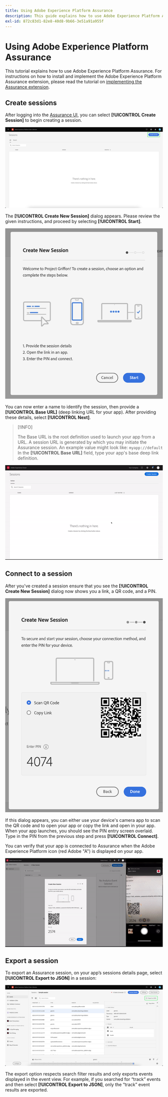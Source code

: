 ```yaml
---
title: Using Adobe Experience Platform Assurance
description: This guide explains how to use Adobe Experience Platform Assurance once it has been installed and implemented.
exl-id: 872c83d1-82e8-40d8-9b66-3e51a91a955f
---
```

# Using Adobe Experience Platform Assurance

This tutorial explains how to use Adobe Experience Platform Assurance. For instructions on how to install and implement the Adobe Experience Platform Assurance extension, please read the tutorial on [implementing the Assurance extension](./implement-assurance.md).

## Create sessions

After logging into the [Assurance UI](https://experience.adobe.com/assurance), you can select **[!UICONTROL Create Session]** to begin creating a session.

![The create session button is highlighted, showing you where you can create a session.](./images/using-assurance/create-session.png)

The **[!UICONTROL Create New Session]** dialog appears. Please review the given instructions, and proceed by selecting **[!UICONTROL Start]**.

![The Create New Session dialog is shown, displaying instructions on how to use Assurance.](./images/using-assurance/create-new-session.png)

You can now enter a name to identify the session, then provide a **[!UICONTROL Base URL]** (deep linking URL for your app). After providing these details, select **[!UICONTROL Next]**.

>[!INFO]
>
>The Base URL is the root definition used to launch your app from a URL. A session URL is generated by which you may initiate the Assurance session. An example value might look like: `myapp://default` In the **[!UICONTROL Base URL]** field, type your app's base deep link definition.

![The full workflow of creating a new session is displayed.](./images/using-assurance/create-session.gif)

## Connect to a session

After you've created a session ensure that you see the **[!UICONTROL Create New Session]** dialog now shows you a link, a QR code, and a PIN.

![A dialog showing the options to connect to your Assurance session is displayed.](./images/using-assurance/create-new-session-pin.png)

If this dialog appears, you can either use your device's camera app to scan the QR code and to open your app or copy the link and open in your app. When your app launches, you should see the PIN entry screen overlaid. Type in the PIN from the previous step and press **[!UICONTROL Connect]**.

You can verify that your app is connected to Assurance when the Adobe Experience Platform icon (red Adobe "A") is displayed on your app.

![The full workflow of connecting your application to an Assurance session is displayed.](./images/using-assurance/connect-session.gif)

## Export a session

To export an Assurance session, on your app’s sessions details page, select **[!UICONTROL Export to JSON]** in a session:

![Exporting a session](./images/using-assurance/export-session.png)

The export option respects search filter results and only exports events displayed in the event view. For example, if you searched for “track” events and then select **[!UICONTROL Export to JSON]**, only the “track” event results are exported.
